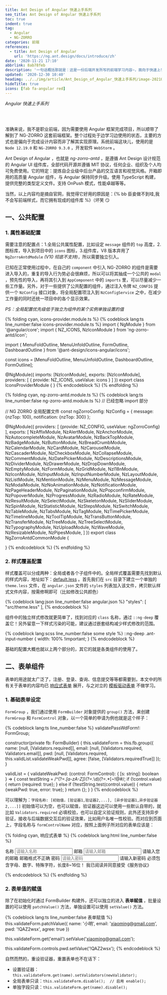 ```yaml
---
title: Ant Design of Angular 快速上手系列
seo_title: Ant Design of Angular 快速上手系列
toc: true
indent: true
tag:
  - Angular
  - NG-ZORRO
categories: 前端
references:
  - title: Ant Design of Angular
    url: 'https://ng.ant.design/docs/introduce/zh'
date: '2020-11-21 17:10'
abbrlink: 8ab78feb
description: '一句话概括那就是：这是一份后端开发所写的前端学习内容~，面向于快速上手这种哒。'
updated: '2020-12-30 10:40'
headimg: ../../img/article/Ant_Design_of_Angular_快速上手系列/image-20210320124951090.png
hideTitle: true
icons: [fab fa-angular red]
---
```


<p class="p center logo large"><em>Angular 快速上手系列</em></p><br><br>

准确来说，我不是职业前端，因为需要使用 Angular 框架完成项目，所以顺带了解到了 NG-ZORRO 这套前端框架。整个过程处于边学习边使用的状态，主要的方式也是偏向于完成设计内容而非了解其实现原理。系统前端这块儿，使用的是 `Node 12.19.0` 和 `NG-ZORRO 9.3.0` ，开发软件 `WebStorm` 。

Ant Design of Angular ，也就是 *ng-zorro-antd* ，是遵循 Ant Design 设计规范的 Angular UI 组件库，全部代码开源并遵循 MIT 协议，任何企业、组织及个人均可免费使用。它的特定：提炼自企业级中后台产品的交互语言和视觉风格。开箱即用的高质量 Angular 组件，与 Angular 保持同步升级。使用 TypeScript 构建，提供完整的类型定义文件。支持 OnPush 模式，性能卓越等等。

当然，以上内容均是摘自官网，我觉得它好用的原因是：{% bb 臣妾做不到哇,我不会写前端样式，而它拥有现成的组件库 %}（坏笑 😏

## 一、公共配置

### 1. 属性基础配置

需要注意的配置点：1.全局公共属性配置，比如设定 `message` 组件的 `top` 高度，2.图标库，导入到项目中的 `icons` 图标，3.组件库，V8 版本弃用了 `NgZorroAntdModule` *(V10 彻底不支持)*，所以需要独立引入。

已知在正常使用过程中，在自己的 `component` 中引入 NG-ZORRO 的组件是需要进入导入的，重复的导入行为势必会很麻烦，所以可以将其抽成一个公共的 `modal` ，预先性的导入，再将其引入到 `AppComponent` 中的 `imports` 里，可以尽量减少一些工作量。另外，对于一些提供了公共配置的组件，通过注入令牌 `NZ_CONFIG` 提供一个 `NzConfig` 接口对象，将全局配置项注入到 `NzConfigService` 之中，在减少工作量的同时还统一项目中的各个显示效果。

*PS：全局配置优先级低于独立为组件的某个实例单独设置的值*

{% folding cyan, icons-provider.module.ts %}
{% codeblock lang:ts line_number:false icons-provider.module.ts %}
import { NgModule } from '@angular/core';
import { NZ_ICONS, NzIconModule } from 'ng-zorro-antd/icon';

import {
  MenuFoldOutline,
  MenuUnfoldOutline,
  FormOutline,
  DashboardOutline
} from '@ant-design/icons-angular/icons';

const icons = [MenuFoldOutline, MenuUnfoldOutline, DashboardOutline, FormOutline];

@NgModule({
  imports: [NzIconModule],
  exports: [NzIconModule],
  providers: [
    { provide: NZ_ICONS, useValue: icons }
  ]
})
export class IconsProviderModule {
}
{% endcodeblock %}
{% endfolding %}

{% folding cyan, ng-zorro-antd.module.ts %}
{% codeblock lang:ts line_number:false ng-zorro-antd.module.ts %}
// 已经忽略 import 部分

// NG ZORRO 全局配置文件
const ngZorroConfig: NzConfig = {
  message: {nzTop: 100},
  notification: {nzTop: 300}
};

@NgModule({
  providers: [
    {provide: NZ_CONFIG, useValue: ngZorroConfig}
  ],
  exports: [
    NzAffixModule,
    NzAlertModule,
    NzAnchorModule,
    NzAutocompleteModule,
    NzAvatarModule,
    NzBackTopModule,
    NzBadgeModule,
    NzButtonModule,
    NzBreadCrumbModule,
    NzCalendarModule,
    NzCardModule,
    NzCarouselModule,
    NzCascaderModule,
    NzCheckboxModule,
    NzCollapseModule,
    NzCommentModule,
    NzDatePickerModule,
    NzDescriptionsModule,
    NzDividerModule,
    NzDrawerModule,
    NzDropDownModule,
    NzEmptyModule,
    NzFormModule,
    NzGridModule,
    NzI18nModule,
    NzIconModule,
    NzInputModule,
    NzInputNumberModule,
    NzLayoutModule,
    NzListModule,
    NzMentionModule,
    NzMenuModule,
    NzMessageModule,
    NzModalModule,
    NzNoAnimationModule,
    NzNotificationModule,
    NzPageHeaderModule,
    NzPaginationModule,
    NzPopconfirmModule,
    NzPopoverModule,
    NzProgressModule,
    NzRadioModule,
    NzRateModule,
    NzResultModule,
    NzSelectModule,
    NzSkeletonModule,
    NzSliderModule,
    NzSpinModule,
    NzStatisticModule,
    NzStepsModule,
    NzSwitchModule,
    NzTableModule,
    NzTabsModule,
    NzTagModule,
    NzTimePickerModule,
    NzTimelineModule,
    NzToolTipModule,
    NzTransButtonModule,
    NzTransferModule,
    NzTreeModule,
    NzTreeSelectModule,
    NzTypographyModule,
    NzUploadModule,
    NzWaveModule,
    NzResizableModule,
    NzPipesModule,
  ]
})
export class NgZorroAntdCommonModule {

}
{% endcodeblock %}
{% endfolding %}

### 2. 样式覆盖配置

样式覆盖可以分成两种：全局或者各个子组件中的。全局样式覆盖需要先找到默认的样式内容，地址如下：[default.less](https://github.com/NG-ZORRO/ng-zorro-antd/blob/master/components/style/themes/default.less) 。首先我们在 `src` 目录下建立一个单独的 `theme.less` 文件，在 `angular.json` 文件的 `styles` 列表加入该文件，拷贝默认样式文件内容，按需修啊即可（比如修改公共颜色）

{% codeblock lang:json line_number:false angular.json %}
"styles": [
    "src/theme.less"
],
{% endcodeblock %}

组件中的独立样式修改就更简单了，找到对应的 `class` 名称，通过 `::ng-deep` 覆盖它！另外留意一下样式污染的可能，建议通过嵌套结构减少样式修改的范围。

{% codeblock lang:scss line_number:false some style %}
::ng-deep .ant-input-number {
    width: 100% !important;
}
{% endcodeblock %}

基础的配置大概也就以上两个部分的，其它的就是各类组件的使用了。

## 二、表单组件

表单的用途就太广泛了，注册、登录、查询、信息提交等等都需要到，本文中的所有关于表单的内容均已 [响应式表单](https://angular.io/guide/reactive-forms#reactive-forms) 展开，与之对立的 [模板驱动表单](https://angular.io/guide/forms#template-driven-forms) 不做学习。

### 1. 基础表单设定

`FormGroup` ，我们通过使用 `FormBuilder` 对象提供的 `group()` 方法，来创建 `FormGroup` 和 `FormControl` 对象，以一个简单的申请为例也就是这个样子：

{% codeblock lang:ts line_number:false %}
validatePassWdForm!: FormGroup;

constructor(private fb: FormBuilder) {
    this.validateForm = this.fb.group({
        name: [null, [Validators.required]],
        email: [null, [Validators.required, Validators.email]],
        pwd: [null, [Validators.required, this.validList.validateWeakPwd]],
        agree: [false, [Validators.requiredTrue]]
    });
}

validList = {
    validateWeakPwd: (control: FormControl): { [s: string]: boolean } => {
        const testString = /^(?=.*[a-zA-Z])(?=.*\d)(?=.*[~!@#$%^&*()_+`\-={}:";'<>?,.\/]).{8,16}$/;
        if (!control.value) {
            return {required: true};
        } else if (!testString.test(control.value)) {
            return {weakPwd: true, error: true};
        }
        return {};
    }
}
{% endcodeblock %}

可以理解为：`字段名称: [初始值，[验证器1,验证器2,...], [异步验证器1,异步验证器2,...]]`
初始值可以为空，也可以赋值，验证器这边可以使用一些默认自带的，就比如 `Validators.required` 必填校验，也可以自定义验证规则，此外还支持异步验证，接收与后端数据交互后的验证效果，比如用户名唯一性校验。而对应到页面上，字段名称与 `formControlName` 对应，按照上面例子所对应的表单应该是：

{% folding cyan, 响应式表单 %}
{% codeblock lang:html line_number:false %}

<form nz-form [formGroup]="validateForm">
    <nz-form-item>
        <nz-form-label nzFor="name">名称</nz-form-label>
        <nz-form-control nzErrorTip="请输入名称" nzHasFeedback>
        <input placeholder="请输入名称" nz-input formControlName="name" id="name"/>
        </nz-form-control>
    </nz-form-item>
    <nz-form-item>
        <nz-form-label nzFor="email">邮箱</nz-form-label>
        <nz-form-control [nzErrorTip]="template" nzHasFeedback>
        <input placeholder="请输入邮箱" nz-input formControlName="email" id="email"/>
        <ng-template #template let-control>
            <ng-container *ngIf="control.hasError('required')">请输入您的邮箱</ng-container>
            <ng-container *ngIf="control.hasError('email')">邮箱格式不正确</ng-container>
        </ng-template>
        </nz-form-control>
    </nz-form-item>
    <nz-form-item>
        <nz-form-label nzFor="pwd">密码</nz-form-label>
        <nz-form-control [nzErrorTip]="errorTplPwd" nzHasFeedback>
        <input placeholder="请输入密码" type="password" nz-input formControlName="pwd" id="pwd"/>
        <ng-template #errorTplPwd let-control>
            <ng-container *ngIf="control.hasError('required')">请输入新密码</ng-container>
            <ng-container *ngIf="control.hasError('weakPwd')">
                必须包含字母、数字、特殊字符，长度8~16位！
            </ng-container>
        </ng-template>
        </nz-form-control>
    </nz-form-item>
    <nz-form-item nz-row class="register-area">
        <nz-form-control nzErrorTip="请勾选服务协议">
            <label nz-checkbox formControlName="agree"><span>我已阅读并同意接受《服务协议》</span></label>
        </nz-form-control>
    </nz-form-item>
</form>
{% endcodeblock %}
{% endfolding %}

### 2. 表单值的赋值

除了在初始化时通过 FormBuilder 构建外，还可以独立的进入 **表单赋值** ，批量设置的可以使用 `patchValue()` 方法，单独设置可以使用 `setValue()` 方法。

{% codeblock lang:ts line_number:false 表单赋值 %}
this.validateForm.patchValue({
    name: '小明',
    email: 'xiaoming@gmail.com',
    pwd: '!QAZ2wsx',
    agree: true
})

this.validateForm.get('email').setValue('xiaoming@gmail.com');

this.validateForm.controls.pwd.setValue('!QAZ2wsx');
{% endcodeblock %}

自然而然的，重设验证器，重置表单也不在话下：

- 设置验证器：`this.validateForm.get(name).setValidators(newValidator);`
- 全局表单只读：`this.validateForm.disable();  // 启用 enable();`
- 单独字段只读：`this.validateForm.get(name).disable();`
